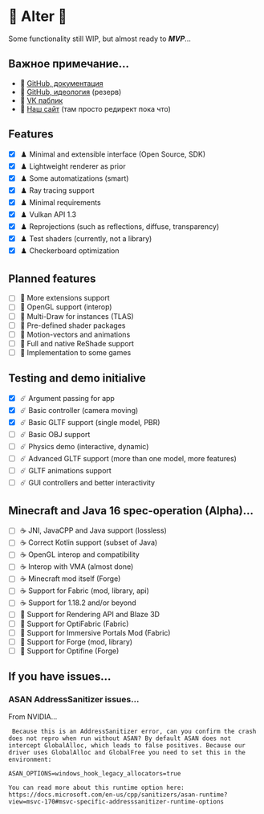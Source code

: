 # 🌋 Alter 🌋

Some functionality still WIP, but almost ready to ***MVP***…

## Важное примечание…

  - 👑 [GitHub, документация](https://github.com/helixd2s/about)
  - 🥀 [GitHub, идеология](https://github.com/helixd2s/core) (резерв)
  - 🥀 [VK паблик](https://vk.com/helixd2s)
  - 🥀 [Наш сайт](http://about.helixd2s.su/) (там просто редирект пока что)

## Features

  - [x] ♟️ Minimal and extensible interface (Open Source, SDK)
  - [x] ♟️ Lightweight renderer as prior
  - [x] ♟️ Some automatizations (smart)
  - [x] ♟️ Ray tracing support
  - [x] ♟️ Minimal requirements
  - [x] ♟️ Vulkan API 1.3
  - [x] ♟️ Reprojections (such as reflections, diffuse, transparency)
  - [x] ♟️ Test shaders (currently, not a library)
  - [x] ♟️ Checkerboard optimization

## Planned features 

  - [ ] 🧩 More extensions support
  - [ ] 🧩️ OpenGL support (interop)
  - [ ] 🧩️ Multi-Draw for instances (TLAS)
  - [ ] 🧩️ Pre-defined shader packages
  - [ ] 🧩 Motion-vectors and animations
  - [ ] 🧩 Full and native ReShade support
  - [ ] 👑️ Implementation to some games

## Testing and demo initialive 

  - [x] ☄️ Argument passing for app
  - [x] ☄️ Basic controller (camera moving)
  - [x] ☄️ Basic GLTF support (single model, PBR)
  - [ ] ☄️ Basic OBJ support
  - [ ] ☄️ Physics demo (interactive, dynamic)
  - [ ] ☄️ Advanced GLTF support (more than one model, more features)
  - [ ] ☄️ GLTF animations support
  - [ ] ☄️ GUI controllers and better interactivity

## Minecraft and Java 16 spec-operation (Alpha)…

  - [ ] ☕ JNI, JavaCPP and Java support (lossless)
  - [ ] ☕ Correct Kotlin support (subset of Java)
  - [ ] ☕ OpenGL interop and compatibility
  - [ ] ☕ Interop with VMA (almost done)
  - [ ] ☕ Minecraft mod itself (Forge)
  - [ ] ☕ Support for Fabric (mod, library, api)
  - [ ] ☕ Support for 1.18.2 and/or beyond
  - [ ] 👑 Support for Rendering API and Blaze 3D
  - [ ] 👑 Support for OptiFabric (Fabric)
  - [ ] 👑 Support for Immersive Portals Mod (Fabric)
  - [ ] 👑 Support for Forge (mod, library)
  - [ ] 👑 Support for Optifine (Forge)

## If you have issues…

### ASAN AddressSanitizer issues…

  From NVIDIA…

  ```
   Because this is an AddressSanitizer error, can you confirm the crash does not repro when run without ASAN? By default ASAN does not intercept GlobalAlloc, which leads to false positives. Because our driver uses GlobalAlloc and GlobalFree you need to set this in the environment:

  ASAN_OPTIONS=windows_hook_legacy_allocators=true

  You can read more about this runtime option here: https://docs.microsoft.com/en-us/cpp/sanitizers/asan-runtime?view=msvc-170#msvc-specific-addresssanitizer-runtime-options
  ```
